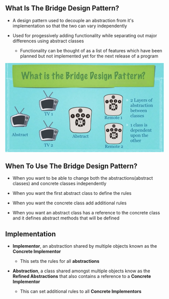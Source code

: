 ## What Is The Bridge Design Pattern?

* A design pattern used to decouple an abstraction from it's
  implementation so that the two can vary independently

* Used for progessively adding functionality while separating out 
  major differences using abstract classes

  * Functionality can be thought of as a list of features which have been planned but not implemented yet for the next release of a program

  
![Bridge_Design_Pattern_Diagram](res/Bridge-Design-Pattern-UML-Diagram.png)

## When To Use The Bridge Design Pattern?

* When you want to be able to change both the abstractions(abstract
  classes) and concrete classes independently

* When you want the first abstract class to define the rules

* When you want the concrete class add additional rules

* When you want an abstract class has a reference to the concrete class and it
  defines abstract methods that will be defined

## Implementation
* **Implementor**, an abstraction shared by multiple objects
  known as the **Concrete Implementor**
  * This sets the rules for all **abstractions**

* **Abstraction**, a class shared amongst multiple objects
  know as the **Refined Abstractions** that also contains a reference
  to a **Concrete Implementor**
  * This can set additional rules to all **Concrete Implementors**
